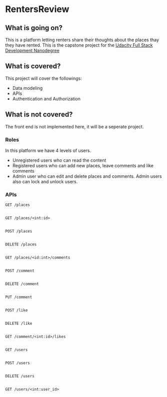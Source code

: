 # RentersReview

## What is going on?
This is a platform letting renters share their thoughts about the places thay they have rented. This is the capstone project for the [Udacity Full Stack Development Nanodegree](https://www.udacity.com/course/full-stack-web-developer-nanodegree--nd0044)

## What is covered?
This project will cover the followings:
- Data modeling
- APIs
- Authentication and Authorization
## What is not covered?
The front end is not implemented here, it will be a seperate project.

### Roles
In this platform we have 4 levels of users.
- Unregistered users who can read the content
- Registered users who can add new places, leave comments and like comments
- Admin user who can edit and delete places and comments. Admin users also can lock and unlock users.
### APIs

`GET /places`
```json
```

`GET /places/<int:id>`
```json
```

`POST /places`
```json
```

`DELETE /places`
```json
```

`GET /places/<id:int>/comments`
```json
```

`POST /comment`
```json
```

`DELETE /comment`
```json
```

`PUT /comment`
```json
```

`POST /like`
```json
```

`DELETE /like`
```json
```

`GET /comment/<int:id>/likes`
```json
```

`GET /users`
```json
```

`POST /users`
```json
```

`DELETE /users`
```json
```

`GET /users/<int:user_id>`
```json
```
